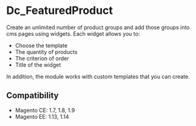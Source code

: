 Dc_FeaturedProduct
==================
Create an unlimited number of product groups and add those groups into cms pages using widgets.
Each widget allows you to:

* Choose the template
* The quantity of products
* The criterion of order
* Title of the widget
 
In addition, the module works with custom templates that you can create.

Compatibility
-------------
- Magento CE: 1.7, 1.8, 1.9
- Magento EE: 1.13, 1.14
